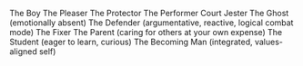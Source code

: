 The Boy
The Pleaser
The Protector
The Performer
Court Jester
The Ghost (emotionally absent)
The Defender (argumentative, reactive, logical combat mode)
The Fixer
The Parent (caring for others at your own expense)
The Student (eager to learn, curious)
The Becoming Man (integrated, values-aligned self)